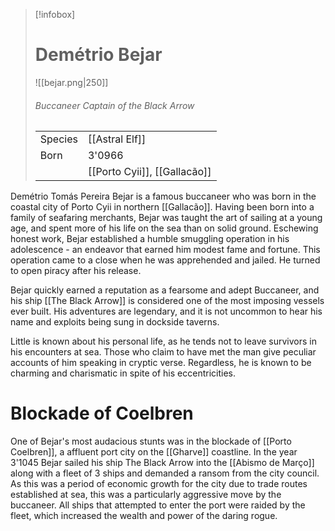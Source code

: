 > [!infobox]
> # Demétrio Bejar
> ![[bejar.png|250]]
> ###### *Buccaneer Captain of the Black Arrow*
> |   |   |
> | ---- | ---- |
> | Species | [[Astral Elf]] |
> | Born | 3'0966 |
> |  | [[Porto Cyii]], [[Gallacão]] |

Demétrio Tomás Pereira Bejar is a famous buccaneer who was born in the coastal city of Porto Cyii in northern [[Gallacão]]. Having been born into a family of seafaring merchants, Bejar was taught the art of sailing at a young age, and spent more of his life on the sea than on solid ground. Eschewing honest work, Bejar established a humble smuggling operation in his adolescence - an endeavor that earned him modest fame and fortune. This operation came to a close when he was apprehended and jailed. He turned to open piracy after his release.

Bejar quickly earned a reputation as a fearsome and adept Buccaneer, and his ship [[The Black Arrow]] is considered one of the most imposing vessels ever built. His adventures are legendary, and it is not uncommon to hear his name and exploits being sung in dockside taverns.

Little is known about his personal life, as he tends not to leave survivors in his encounters at sea. Those who claim to have met the man give peculiar accounts of him speaking in cryptic verse. Regardless, he is known to be charming and charismatic in spite of his eccentricities.

# Blockade of Coelbren

One of Bejar's most audacious stunts was in the blockade of [[Porto Coelbren]], a affluent port city on the [[Gharve]] coastline. In the year 3'1045 Bejar sailed his ship The Black Arrow into the [[Abismo de Março]] along with a fleet of 3 ships and demanded a ransom from the city council. As this was a period of economic growth for the city due to trade routes established at sea, this was a particularly aggressive move by the buccaneer. All ships that attempted to enter the port were raided by the fleet, which increased the wealth and power of the daring rogue.